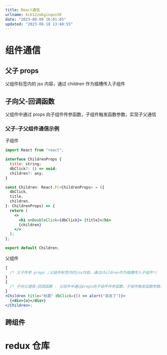 ```yaml
---
title: React通信
urlname: kcb12zwkginqus50
date: "2023-08-09 16:01:05"
updated: "2023-08-18 13:48:55"
---
```


# 组件通信

## 父子 props

父组件标签内的 jsx 内容，通过 children 作为插槽传入子组件

## 子向父-回调函数

父组件中通过 props 向子组件传参函数，子组件触发函数参数，实现子父通信

### 父子-子父组件通信示例

子组件

```jsx
import React from "react";

interface ChildrenProps {
  title: string;
  dbClick?: () => void;
  children?: any;
}

const Children: React.FC<ChildrenProps> = ({
  dbClick,
  title,
  children,
}: ChildrenProps) => {
  return (
    <>
      <h1 onDoubleClick={dbClick}> {title}</h1>
      {children}
    </>
  );
};

export default Children;
```

父组件

```jsx
{
  /* 父子传参 props ;父组件标签内的jsx内容，通过children作为插槽传入子组件*/
}
{
  /* 子向父通信-回调函数 - 父组件中通过props向子组件传参函数，子组件触发函数参数，实现子父通信 */
}
<Children title="标题" dbClick={() => alert("双击了")}>
  {<div>{a}</div>}
</Children>;
```

## 跨组件

# redux 仓库
